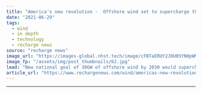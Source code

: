 ```yaml
---
title: "America's new revolution -  Offshore wind set to supercharge the US energy transition"
date: "2021-06-29"
tags: 
  - wind
  - in depth
  - technology
  - recharge news
source: "recharge news"
image_url: "https://images-global.nhst.tech/image/cFBTaERUY2J0U05YNHpWMmJtczdmRWtRMXNQRjBacUtGamkvcXVXeklRbz0=/nhst/binary/ff6714f803fbcf21884610ef5b40cfe6"
image_fp: "/assets/img/post_thumbnails/62.jpg"
lead: "New national goal of 30GW of offshore wind by 2030 would supercharge the US energy transition, but will such a big ambition be achievable? asks Darius Snieckus"
article_url: "https://www.rechargenews.com/wind/americas-new-revolution-offshore-wind-set-to-supercharge-the-us-energy-transition/2-1-1029074"
---
```


---
